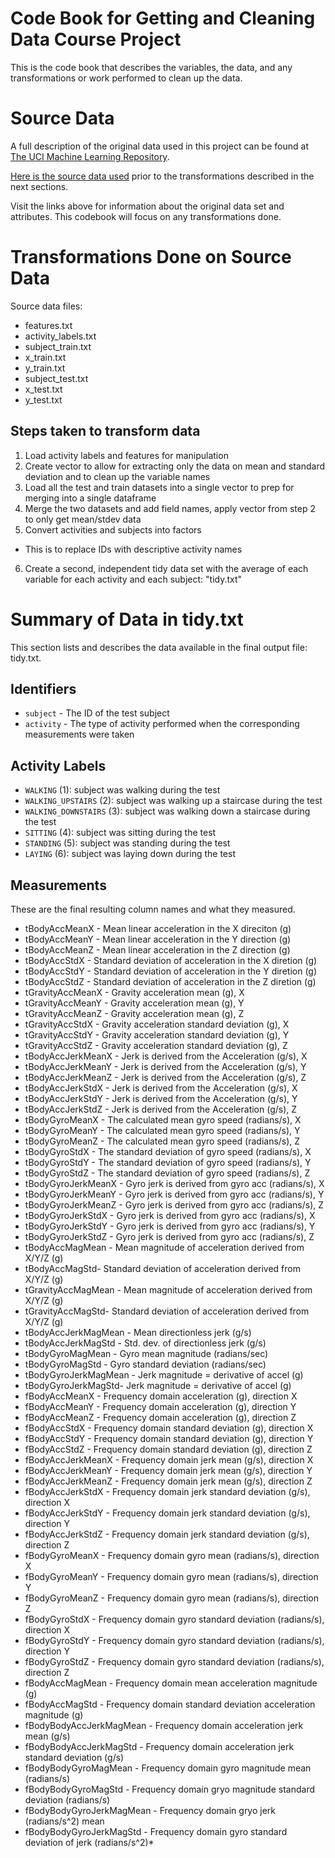 # Code Book for Getting and Cleaning Data Course Project

This is the code book that describes the variables, the data, and any transformations or work performed to clean up the data.

# Source Data
A full description of the original data used in this project can be found at [The UCI Machine Learning Repository](http://archive.ics.uci.edu/ml/datasets/Human+Activity+Recognition+Using+Smartphones). 

[Here is the source data used](https://d396qusza40orc.cloudfront.net/getdata%2Fprojectfiles%2FUCI%20HAR%20Dataset.zip) prior to the transformations described in the next sections.

Visit the links above for information about the original data set and attributes. This codebook will focus on any transformations done.

# Transformations Done on Source Data

Source data files:
- features.txt
- activity_labels.txt
- subject_train.txt
- x_train.txt
- y_train.txt
- subject_test.txt
- x_test.txt
- y_test.txt

## Steps taken to transform data
1. Load activity labels and features for manipulation
2. Create vector to allow for extracting only the data on mean and standard deviation and to clean up the variable names 
3. Load all the test and train datasets into a single vector to prep for merging into a single dataframe
4. Merge the two datasets and add field names, apply vector from step 2 to only get mean/stdev data
5. Convert activities and subjects into factors
* This is to replace IDs with descriptive activity names
6. Create a second, independent tidy data set with the average of each variable for each activity and each subject: "tidy.txt"

# Summary of Data in tidy.txt
This section lists and describes the data available in the final output file: tidy.txt.

## Identifiers

* `subject` - The ID of the test subject
* `activity` - The type of activity performed when the corresponding measurements were taken

## Activity Labels

* `WALKING` (1): subject was walking during the test
* `WALKING_UPSTAIRS` (2): subject was walking up a staircase during the test
* `WALKING_DOWNSTAIRS` (3): subject was walking down a staircase during the test
* `SITTING` (4): subject was sitting during the test
* `STANDING` (5): subject was standing during the test
* `LAYING` (6): subject was laying down during the test

## Measurements
These are the final resulting column names and what they measured.

* tBodyAccMeanX - Mean linear acceleration in the X direciton (g)
* tBodyAccMeanY - Mean linear acceleration in the Y direction (g)
* tBodyAccMeanZ - Mean linear acceleration in the Z direction (g)
* tBodyAccStdX - Standard deviation of acceleration in the X diretion (g)
* tBodyAccStdY - Standard deviation of acceleration in the Y diretion (g)
* tBodyAccStdZ - Standard deviation of acceleration in the Z diretion (g)
* tGravityAccMeanX - Gravity acceleration mean (g), X
* tGravityAccMeanY - Gravity acceleration mean (g), Y
* tGravityAccMeanZ - Gravity acceleration mean (g), Z
* tGravityAccStdX - Gravity acceleration standard deviation (g), X
* tGravityAccStdY - Gravity acceleration standard deviation (g), Y
* tGravityAccStdZ - Gravity acceleration standard deviation (g), Z
* tBodyAccJerkMeanX - Jerk is derived from the Acceleration (g/s), X
* tBodyAccJerkMeanY - Jerk is derived from the Acceleration (g/s), Y
* tBodyAccJerkMeanZ - Jerk is derived from the Acceleration (g/s), Z
* tBodyAccJerkStdX - Jerk is derived from the Acceleration (g/s), X
* tBodyAccJerkStdY - Jerk is derived from the Acceleration (g/s), Y
* tBodyAccJerkStdZ - Jerk is derived from the Acceleration (g/s), Z
* tBodyGyroMeanX - The calculated mean gyro speed (radians/s), X
* tBodyGyroMeanY - The calculated mean gyro speed (radians/s), Y
* tBodyGyroMeanZ - The calculated mean gyro speed (radians/s), Z
* tBodyGyroStdX - The standard deviation of gyro speed (radians/s), X
* tBodyGyroStdY - The standard deviation of gyro speed (radians/s), Y
* tBodyGyroStdZ - The standard deviation of gyro speed (radians/s), Z
* tBodyGyroJerkMeanX - Gyro jerk is derived from gyro acc (radians/s), X
* tBodyGyroJerkMeanY - Gyro jerk is derived from gyro acc (radians/s), Y
* tBodyGyroJerkMeanZ - Gyro jerk is derived from gyro acc (radians/s), Z
* tBodyGyroJerkStdX - Gyro jerk is derived from gyro acc (radians/s), X
* tBodyGyroJerkStdY - Gyro jerk is derived from gyro acc (radians/s), Y
* tBodyGyroJerkStdZ - Gyro jerk is derived from gyro acc (radians/s), Z
* tBodyAccMagMean - Mean magnitude of acceleration derived from X/Y/Z (g)
* tBodyAccMagStd- Standard deviation of acceleration derived from X/Y/Z (g)
* tGravityAccMagMean - Mean magnitude of acceleration derived from X/Y/Z (g)
* tGravityAccMagStd- Standard deviation of acceleration derived from X/Y/Z (g)
* tBodyAccJerkMagMean - Mean directionless jerk (g/s)
* tBodyAccJerkMagStd - Std. dev. of directionless jerk (g/s)
* tBodyGyroMagMean - Gyro mean magnitude (radians/sec)
* tBodyGyroMagStd - Gyro standard deviation (radians/sec)
* tBodyGyroJerkMagMean - Jerk magnitude = derivative of accel (g)
* tBodyGyroJerkMagStd- Jerk magnitude = derivative of accel (g)
* fBodyAccMeanX - Frequency domain acceleration (g), direction X
* fBodyAccMeanY - Frequency domain acceleration (g), direction Y
* fBodyAccMeanZ - Frequency domain acceleration (g), direction Z
* fBodyAccStdX - Frequency domain standard deviation (g), direction X
* fBodyAccStdY - Frequency domain standard deviation (g), direction Y
* fBodyAccStdZ - Frequency domain standard deviation (g), direction Z
* fBodyAccJerkMeanX - Frequency domain jerk mean (g/s), direction X
* fBodyAccJerkMeanY - Frequency domain jerk mean (g/s), direction Y
* fBodyAccJerkMeanZ - Frequency domain jerk mean (g/s), direction Z
* fBodyAccJerkStdX - Frequency domain jerk standard deviation (g/s), direction X
* fBodyAccJerkStdY - Frequency domain jerk standard deviation (g/s), direction Y
* fBodyAccJerkStdZ - Frequency domain jerk standard deviation (g/s), direction Z
* fBodyGyroMeanX - Frequency domain gyro mean (radians/s), direction X
* fBodyGyroMeanY - Frequency domain gyro mean (radians/s), direction Y
* fBodyGyroMeanZ - Frequency domain gyro mean (radians/s), direction Z
* fBodyGyroStdX - Frequency domain gyro standard deviation (radians/s), direction X
* fBodyGyroStdY - Frequency domain gyro standard deviation (radians/s), direction Y
* fBodyGyroStdZ - Frequency domain gyro standard deviation (radians/s), direction Z
* fBodyAccMagMean - Frequency domain mean acceleration magnitude (g)
* fBodyAccMagStd - Frequency domain standard deviation acceleration magnitude (g)
* fBodyBodyAccJerkMagMean - Frequency domain acceleration jerk mean (g/s)
* fBodyBodyAccJerkMagStd - Frequency domain acceleration jerk standard deviation (g/s)
* fBodyBodyGyroMagMean - Frequency domain gyro magnitude mean (radians/s)
* fBodyBodyGyroMagStd - Frequency domain gryo magnitude standard deviation (radians/s)
* fBodyBodyGyroJerkMagMean - Frequency domain gryo jerk (radians/s^2) mean
* fBodyBodyGyroJerkMagStd - Frequency domain gyro standard deviation of jerk (radians/s^2)* 
